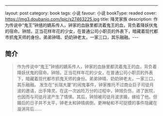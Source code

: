 ---
layout:     post
category:   book
tags:       小说
favour:     小说
bookType: readed
cover:  https://img3.doubanio.com/lpic/s27463225.jpg
title: 降灵家族
description: 作为传说中“鬼王”钟馗的嫡系传人，钟家的血脉里都流着鬼王的血，背负着降妖伏鬼的宿命。钟旭，正当花样年花的少女，在普通公司小职员的外表下，暗藏着现代都市抓鬼天师的身份。弟弟钟晴、奶奶钟老太，一家三口，其乐融融。---

## 简介
> 作为传说中“鬼王”钟馗的嫡系传人，钟家的血脉里都流着鬼王的血，背负着降妖伏鬼的宿命。钟旭，正当花样年花的少女，在普通公司小职员的外表下，暗藏着现代都市抓鬼天师的身份。弟弟钟晴、奶奶钟老太，一家三口，其乐融融。
  发生在“长瑞大厦”的闹鬼事件，钟家推托不过商业巨子司徒月波的邀请，出手降灵。在这一次凶险万分的过程中，钟旭负伤，进了医院，也因而与司徒月波产生了情愫。其后，钟旭被司徒月波求婚，嫁给了他。但婚后的日子并不太平，钟老太和钟晴病倒，更神秘和不可捉摸的事件隐藏在漩涡背后……